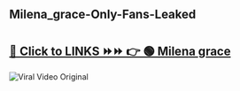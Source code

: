 
 ## Milena_grace-Only-Fans-Leaked

# <h2><a href="https://clipsfans.com/Milena_grace&ref=git">🔗 Click to LINKS ⏩⏩ 👉 🟢 Milena grace </a></h2>

<a href="https://clipsfans.com/Milena_grace&ref=git" rel="nofollow" data-target="animated-image.originalLink"><img src="https://i.ibb.co.com/xMMVF88/686577567.gif" alt="Viral Video Original" style="max-width: 100%; display: inline-block;" data-target="animated-image.originalImage"></a>
